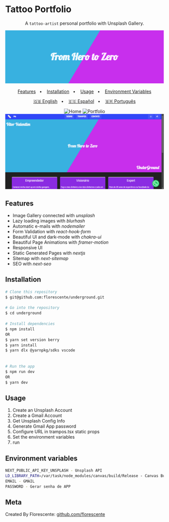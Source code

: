 # Tattoo Portfolio

<div align="center">

A `tattoo-artist` personal portfolio with Unsplash Gallery.

![Banner](/public/banner.png?raw=true)

[Features](#features)&nbsp;&nbsp; • &nbsp;&nbsp;
[Installation](#installation)&nbsp;&nbsp; • &nbsp;&nbsp;
[Usage](#usage)&nbsp;&nbsp; • &nbsp;&nbsp;
[Environment Variables](#environment-variables)

[🇬🇧 English](/README.md)&nbsp;&nbsp; • &nbsp;&nbsp;
[🇪🇸 Español](/README.es.md)&nbsp;&nbsp; • &nbsp;&nbsp;
[🇧🇷 Português](/README.pt-BR.md)

![Home](/public/page.gif)
![Portfolio](/public/portfolio.gif)
![Contact](/public/contact.gif)

</div>

## Features

- Image Gallery connected with _unsplash_
- Lazy loading images with _blurhash_
- Automatic e-mails with _nodemailer_
- Form Validation with _react-hook-form_
- Beautiful UI and dark-mode with _chakra-ui_
- Beautiful Page Animations with _framer-motion_
- Responsive UI
- Static Generated Pages with _nextjs_
- Sitemap with _next-sitemap_
- SEO with _next-seo_

## Installation

```sh
# Clone this repository
$ git@github.com:florescente/underground.git

# Go into the repository
$ cd underground

# Install dependencies
$ npm install
OR
$ yarn set version berry
$ yarn install
$ yarn dlx @yarnpkg/sdks vscode


# Run the app
$ npm run dev
OR
$ yarn dev
```

## Usage

1. Create an Unsplash Account
2. Create a Gmail Account
3. Get Unsplash Config Info
4. Generate Gmail App password
5. Configure URL in trampos.tsx static props
6. Set the environment variables
7. run

## Environment variables

```bash
NEXT_PUBLIC_API_KEY_UNSPLASH - Unsplash API
LD_LIBRARY_PATH=/var/task/node_modules/canvas/build/Release - Canvas Bug
EMAIL - GMAIL
PASSWORD - Gerar senha de APP
```

## Meta

Created By Florescente:
[github.com/florescente](https://github.com/florescente)

